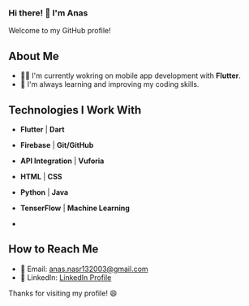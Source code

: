 ### Hi there! 👋 I'm Anas

Welcome to my GitHub profile!

## About Me

- 🧑‍💻 I'm currently wokring on mobile app development with **Flutter**.
- 🚀 I'm always learning and improving my coding skills.

## Technologies I Work With

- **Flutter** | **Dart**
- **Firebase** | **Git/GitHub**
- **API Integration** | **Vuforia**
- **HTML** | **CSS** 
- **Python** | **Java**
- **TenserFlow** | **Machine Learning**

- 
## How to Reach Me

- 📧 Email: anas.nasr132003@gmail.com
- 🔗 LinkedIn: [LinkedIn Profile](https://linkedin.com/in/anas-nasr-8a9925255)

Thanks for visiting my profile! 😄
